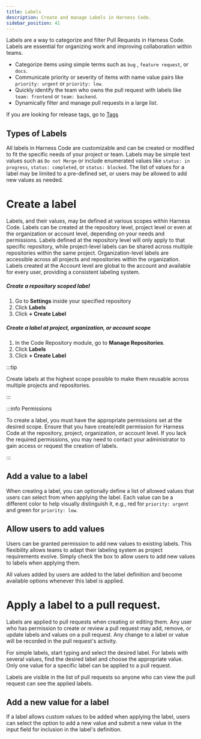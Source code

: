 ```yaml
---
title: Labels
description: Create and manage Labels in Harness Code.
sidebar_position: 41
---
```


Labels are a way to categorize and filter Pull Requests in Harness Code. Labels are essential for organizing work and improving collaboration within teams.

* Categorize items using simple terms such as `bug` , `feature request`, or `docs`.
* Communicate priority or severity of items with name value pairs like `priority: urgent` or `priority: low`.
* Quickly identify the team who owns the pull request with labels like `team: frontend` or `team: backend`.
* Dynamically filter and manage pull requests in a large list.

If you are looking for release tags, go to [Tags](/docs/code-repository/work-in-repos/tag)

## Types of Labels

All labels in Harness Code are customizable and can be created or modified to fit the specific needs of your project or team. Labels may be simple text values such as `Do not Merge` or include enumerated values like `status: in progress`, `status: completed`, or `status: blocked`. The list of values for a label may be limited to a pre-defined set, or users may be allowed to add new values as needed.

# Create a label

Labels, and their values, may be defined at various scopes within Harness Code. Labels can be created at the repository level, project level or even at the organization or account level, depending on your needs and permissions. Labels defined at the repository level will only apply to that specific repository, while project-level labels can be shared across multiple repositories within the same project. Organization-level labels are accessible across all projects and repositories within the organization. Labels created at the Account level are global to the account and available for every user, providing a consistent labeling system.

##### Create a repository scoped label
1. Go to **Settings** inside your specified repository
2. Click **Labels**
3. Click **+ Create Label**

##### Create a label at project, organization, or account scope
1. In the Code Repository module, go to **Manage Repositories**.
2. Click **Labels**
3. Click **+ Create Label**

:::tip 

Create labels at the highest scope possible to make them reusable across multiple projects and repositories.

:::

:::info Permissions

To create a label, you must have the appropriate permissions set at the desired scope. 
Ensure that you have create/edit permission for Harness Code at the repository, project, organization, or account level. If you lack the required permissions, you may need to contact your administrator to gain access or request the creation of labels. 

:::

## Add a value to a label

When creating a label, you can optionally define a list of allowed values that users can select from when applying the label. Each value can be a different color to help visually distinguish it, e.g., red for `priority: urgent` and green for `priority: low`.

## Allow users to add values

Users can be granted permission to add new values to existing labels. This flexibility allows teams to adapt their labeling system as project requirements evolve. Simply check the box to allow users to add new values to labels when applying them. 

All values added by users are added to the label definition and become available options whenever this label is applied.

# Apply a label to a pull request.

Labels are applied to pull requests when creating or editing them. Any user who has permission to create or review a pull request may add, remove, or update labels and values on a pull request. Any change to a label or value will be recorded in the pull request's activity.

For simple labels, start typing and select the desired label.  For labels with several values, find the desired label and choose the appropriate value. Only one value for a specific label can be applied to a pull request.

Labels are visible in the list of pull requests so anyone who can view the pull request can see the applied labels.

## Add a new value for a label

If a label allows custom values to be added when applying the label, users can select the option to add a new value and submit a new value in the input field for inclusion in the label's definition.


